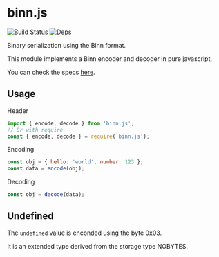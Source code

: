 binn.js
=======
[![Build Status](https://travis-ci.org/MintT-SA/binn.js.svg?branch=master)](https://travis-ci.org/MintT-SA/binn.js)
[![Deps](https://img.shields.io/badge/dependencies-none-brightgreen.svg)]()

Binary serialization using the Binn format.

This module implements a Binn encoder and decoder in pure javascript.

You can check the specs [here](https://github.com/liteserver/binn/blob/master/spec.md).


Usage
-----

Header

```javascript
import { encode, decode } from 'binn.js';
// Or with require
const { encode, decode } = require('binn.js');
```

Encoding

```javascript
const obj = { hello: 'world', number: 123 };
const data = encode(obj);
```

Decoding

```javascript
const obj = decode(data);
```

Undefined
---------

The `undefined` value is enconded using the byte 0x03.

It is an extended type derived from the storage type NOBYTES.
